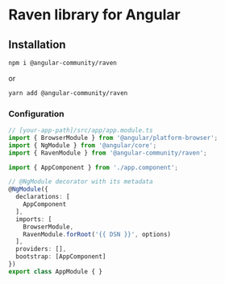 # Raven library for Angular

## Installation

```bash
npm i @angular-community/raven 
```
or

```bash
yarn add @angular-community/raven 
```
### Configuration

```typescript
// [your-app-path]/src/app/app.module.ts
import { BrowserModule } from '@angular/platform-browser';
import { NgModule } from '@angular/core';
import { RavenModule } from '@angular-community/raven';

import { AppComponent } from './app.component';

// @NgModule decorator with its metadata
@NgModule({
  declarations: [
    AppComponent
  ],
  imports: [
    BrowserModule,
    RavenModule.forRoot('{{ DSN }}', options)
  ],
  providers: [],
  bootstrap: [AppComponent]
})
export class AppModule { }

```
